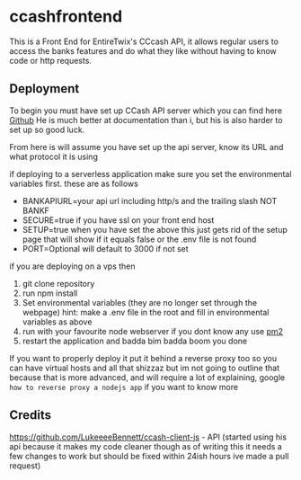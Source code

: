 # ccashfrontend
This is a Front End for EntireTwix's CCcash API, it allows regular users to access the banks features and do what they like without having to know code or http requests.

## Deployment
To begin you must have set up CCash API server which you can find here [Github](https://github.com/EntireTwix/CCash) He is much better at documentation than i, but his is also harder to set up so good luck.

From here is will assume you have set up the api server, know its URL and what protocol it is using

if deploying to a serverless application make sure you set the environmental variables first. these are as follows
* BANKAPIURL=your api url including http/s and the trailing slash NOT BANKF
* SECURE=true if you have ssl on your front end host
* SETUP=true when you have set the above this just gets rid of the setup page that will show if it equals false or the .env file is not found
* PORT=Optional will default to 3000 if not set

if you are deploying on a vps then
1. git clone repository
2. run npm install
3. Set environmental variables (they are no longer set through the webpage) hint: make a .env file in the root and fill in environmental variables as above
4. run with your favourite node webserver if you dont know any use [pm2](https://pm2.keymetrics.io/)
5. restart the application and badda bim badda boom you done

If you want to properly deploy it put it behind a reverse proxy too so you can have virtual hosts and all that shizzaz
but im not going to outline that because that is more advanced, and will require a lot of explaining, google `how to reverse proxy a nodejs app` if you want to know more


## Credits
https://github.com/LukeeeeBennett/ccash-client-js - API (started using his api because it makes my code cleaner though as of writing this it needs a few changes to work but should be fixed within 24ish hours ive made a pull request)
